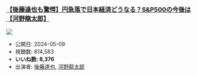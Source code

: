 ### [【後藤達也も驚愕】円急落で日本経済どうなる？S&P500の今後は【河野龍太郎】](https://www.youtube.com/watch?v=MBLaW0VDl1w)
[![](https://img.youtube.com/vi/MBLaW0VDl1w/sddefault.jpg)](https://www.youtube.com/watch?v=MBLaW0VDl1w)
-   公開日: 2024-05-09
-   視聴数: 814,583
-   **いいね数: 8,376**
-   出演者: [後藤達也](/rehacq_fan/people/後藤達也 "wikilink"), [河野龍太郎](/rehacq_fan/people/河野龍太郎 "wikilink")
